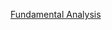 [Fundamental Analysis](https://srimuthurajesh.github.io/Finance-notes//Equity/fundamentalAnalysis.html)
